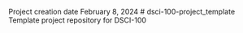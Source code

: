 Project creation date February 8, 2024 # dsci-100-project_template
Template project repository for DSCI-100
